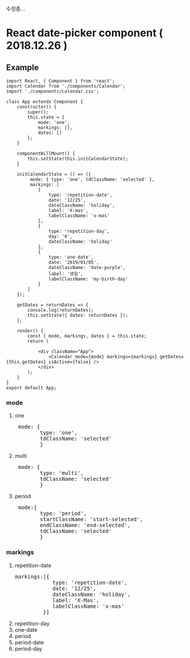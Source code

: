 수정중...
# React date-picker component ( 2018.12.26 )

## Example
```
import React, { Component } from 'react';
import Calendar from './components/Calendar';
import './components/calendar.css';

class App extends Component {
	constructor() {
		super();
		this.state = {
			mode: 'one',
			markings: [],
			dates: []
		};
	}

	componentWillMount() {
		this.setState(this.initCalendarState);
	}

	initCalendarState = () => ({
		 mode: { type: 'one', tdClassName: 'selected' }, 
		 markings: [
			{
				type: 'repetition-date', 
				date: '12/25',
				dateClassName: 'holiday',
				label: 'X-mas',
				labelClassName: 'x-mas'
			},
			{
				type: 'repetition-day', 
				day: '0',
				dateClassName: 'holiday'
			},
			{
				type: 'one-date', 
				date: '2019/01/05',
				dateClassName: 'date-purple',
				label: '생일',
				labelClassName: 'my-birth-day'
			}
		]
	});

	getDates = returnDates => {
		console.log(returnDates);
		this.setState({ dates: returnDates });
	};

	render() {
		const { mode, markings, dates } = this.state;
		return (
		
			<div className="App">
				<Calendar mode={mode} markings={markings} getDates={this.getDates} isActive={false} />
			</div>
		);
	}
}
export default App;
```

### mode
<ol>
  <li>one</li>	
	<pre> mode: { 
		type: 'one', 
		tdClassName: 'selected' 
		} </pre>
		 

  <li>multi</li>
  	<pre> mode: { 
		type: 'multi', 
		tdClassName: 'selected' 
		} </pre>
 
  <li>period</li>
  <pre>	mode:{ 
  		type: 'period', 
		startClassName: 'start-selected', 
		endClassName: 'end-selected', 
		tdClassName: 'selected' 
		}</pre>
  
</ol>

### markings
<ol>
  <li>repetition-date</li>
	<pre>markings:[{
			type: 'repetition-date',
			date: '12/25',
		 	dateClassName: 'holiday',
		 	label: 'X-Mas',
			labelClassName: 'x-mas'
		 }]</pre>
	
  <li>repetition-day</li>
  
  <li>one-date</li>
  
  <li>period</li>
  
  <li>period-date</li>
  
  <li>period-day</li>

</ol>
